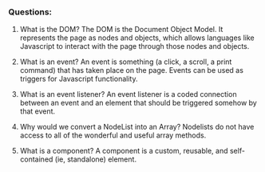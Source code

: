 ### Questions:
1. What is the DOM?
The DOM is the Document Object Model. It represents the page as nodes and objects, which allows languages like Javascript
to interact with the page through those nodes and objects.

2. What is an event?
An event is something (a click, a scroll, a print command) that has taken place on the page.  Events can be 
used as triggers for Javascript functionality.

3. What is an event listener?
An event listener is a coded connection between an event and an element that should be triggered somehow by that event. 

4. Why would we convert a NodeList into an Array?
Nodelists do not have access to all of the wonderful and useful array methods.

5. What is a component? 
A component is a custom, reusable, and self-contained (ie, standalone) element.
